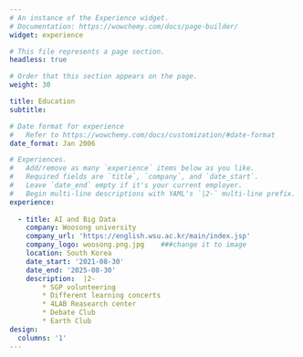 ```yaml
---
# An instance of the Experience widget.
# Documentation: https://wowchemy.com/docs/page-builder/
widget: experience

# This file represents a page section.
headless: true

# Order that this section appears on the page.
weight: 30

title: Education
subtitle:

# Date format for experience
#   Refer to https://wowchemy.com/docs/customization/#date-format
date_format: Jan 2006

# Experiences.
#   Add/remove as many `experience` items below as you like.
#   Required fields are `title`, `company`, and `date_start`.
#   Leave `date_end` empty if it's your current employer.
#   Begin multi-line descriptions with YAML's `|2-` multi-line prefix.
experience:
        
  - title: AI and Big Data
    company: Woosong university
    company_url: 'https://english.wsu.ac.kr/main/index.jsp'
    company_logo: woosong.png.jpg    ###change it to image 
    location: South Korea
    date_start: '2021-08-30'
    date_end: '2025-08-30'
    description:  |2-
        * SGP volunteering
        * Different learning concerts
        * 4LAB Reasearch center
        * Debate Club
        * Earth Club
design:
  columns: '1'
---
```

